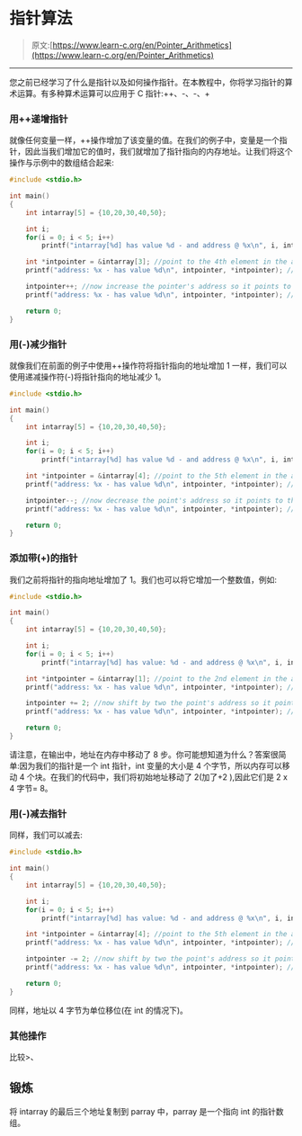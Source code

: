# 指针算法

> 原文:[https://www.learn-c.org/en/Pointer_Arithmetics](https://www.learn-c.org/en/Pointer_Arithmetics)

* * *

您之前已经学习了什么是指针以及如何操作指针。在本教程中，你将学习指针的算术运算。有多种算术运算可以应用于 C 指针:++、-、-、+

### 用++递增指针

就像任何变量一样，++操作增加了该变量的值。在我们的例子中，变量是一个指针，因此当我们增加它的值时，我们就增加了指针指向的内存地址。让我们将这个操作与示例中的数组结合起来:

```cpp
#include <stdio.h>

int main()
{
    int intarray[5] = {10,20,30,40,50};

    int i;
    for(i = 0; i < 5; i++)
        printf("intarray[%d] has value %d - and address @ %x\n", i, intarray[i], &intarray[i]);

    int *intpointer = &intarray[3]; //point to the 4th element in the array
    printf("address: %x - has value %d\n", intpointer, *intpointer); //print the address of the 4th element

    intpointer++; //now increase the pointer's address so it points to the 5th elemnt in the array
    printf("address: %x - has value %d\n", intpointer, *intpointer); //print the address of the 5th element

    return 0;
} 
```

### 用(-)减少指针

就像我们在前面的例子中使用++操作符将指针指向的地址增加 1 一样，我们可以使用递减操作符(-)将指针指向的地址减少 1。

```cpp
#include <stdio.h>

int main()
{
    int intarray[5] = {10,20,30,40,50};

    int i;
    for(i = 0; i < 5; i++)
        printf("intarray[%d] has value %d - and address @ %x\n", i, intarray[i], &intarray[i]);

    int *intpointer = &intarray[4]; //point to the 5th element in the array
    printf("address: %x - has value %d\n", intpointer, *intpointer); //print the address of the 5th element

    intpointer--; //now decrease the point's address so it points to the 4th element in the array
    printf("address: %x - has value %d\n", intpointer, *intpointer); //print the address of the 4th element

    return 0;
} 
```

### 添加带(+)的指针

我们之前将指针的指向地址增加了 1。我们也可以将它增加一个整数值，例如:

```cpp
#include <stdio.h>

int main()
{
    int intarray[5] = {10,20,30,40,50};

    int i;
    for(i = 0; i < 5; i++)
        printf("intarray[%d] has value: %d - and address @ %x\n", i, intarray[i], &intarray[i]);

    int *intpointer = &intarray[1]; //point to the 2nd element in the array
    printf("address: %x - has value %d\n", intpointer, *intpointer); //print the address of the 2nd element

    intpointer += 2; //now shift by two the point's address so it points to the 4th element in the array
    printf("address: %x - has value %d\n", intpointer, *intpointer); //print the addres of the 4th element

    return 0;
} 
```

请注意，在输出中，地址在内存中移动了 8 步。你可能想知道为什么？答案很简单:因为我们的指针是一个 int 指针，int 变量的大小是 4 个字节，所以内存可以移动 4 个块。在我们的代码中，我们将初始地址移动了 2(加了+2 ),因此它们是 2 x 4 字节= 8。

### 用(-)减去指针

同样，我们可以减去:

```cpp
#include <stdio.h>

int main()
{
    int intarray[5] = {10,20,30,40,50};

    int i;
    for(i = 0; i < 5; i++)
        printf("intarray[%d] has value: %d - and address @ %x\n", i, intarray[i], &intarray[i]);

    int *intpointer = &intarray[4]; //point to the 5th element in the array
    printf("address: %x - has value %d\n", intpointer, *intpointer); //print the address of the 5th element

    intpointer -= 2; //now shift by two the point's address so it points to the 3rd element in the array
    printf("address: %x - has value %d\n", intpointer, *intpointer); //print the address of the 3rd element

    return 0;
} 
```

同样，地址以 4 字节为单位移位(在 int 的情况下)。

### 其他操作

比较>、

## 锻炼

将 intarray 的最后三个地址复制到 parray 中，parray 是一个指向 int 的指针数组。